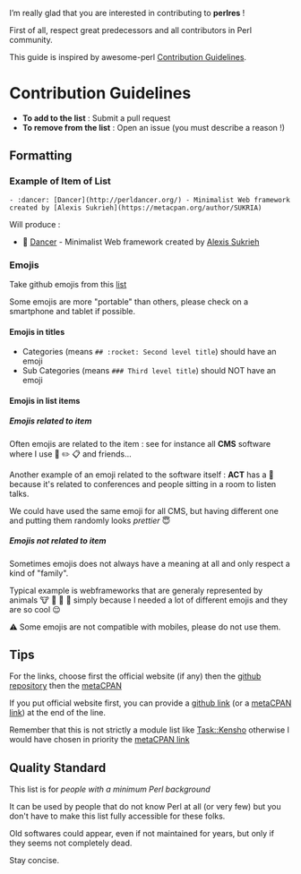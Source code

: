 I’m really glad that you are interested in contributing to **perlres** !

First of all, respect great predecessors and all contributors in Perl community.

This guide is inspired by awesome-perl [Contribution Guidelines](https://github.com/hachiojipm/awesome-perl/blob/master/CONTRIBUTING.md).

# Contribution Guidelines

* **To add to the list** : Submit a pull request
* **To remove from the list** : Open an issue (you must describe a reason !)

## Formatting
### Example of Item of List

```
- :dancer: [Dancer](http://perldancer.org/) - Minimalist Web framework created by [Alexis Sukrieh](https://metacpan.org/author/SUKRIA)
```

Will produce : 
- :dancer: [Dancer](http://perldancer.org/) - Minimalist Web framework created by [Alexis Sukrieh](https://metacpan.org/author/SUKRIA)


### Emojis
Take github emojis from this [list](https://gist.github.com/rxaviers/7360908)

Some emojis are more "portable" than others, please check on a smartphone and tablet if possible.

#### Emojis in titles
- Categories (means `## :rocket: Second level title`) should have an emoji
- Sub Categories (means `### Third level title`) should NOT have an emoji 

#### Emojis in list items
##### Emojis related to item
Often emojis are related to the item : see for instance all **CMS** software where I use :memo: :pencil2: :clipboard: and friends...

Another example of an emoji related to the software itself : **ACT** has a :seat: because it's related to conferences and people sitting in a room to listen talks.

We could have used the same emoji for all CMS, but having different one and putting them randomly looks *prettier* :innocent:

##### Emojis not related to item
Sometimes emojis does not always have a meaning at all and only respect a kind of "family". 

Typical example is webframeworks that are generaly represented by animals :cow: :bear: :frog: :hamster: simply because I needed a lot of different emojis and they are so cool :relieved:

:warning: Some emojis are not compatible with mobiles, please do not use them.

## Tips

For the links, choose first the official website (if any) then the [github repository](https://github.com/) then the [metaCPAN](https://metacpan.org/)

If you put official website first, you can provide a [github link](https://github.com/) (or a [metaCPAN link](https://metacpan.org/)) at the end of the line.

Remember that this is not strictly a module list like [Task::Kensho](https://github.com/EnlightenedPerlOrganisation/task-kensho) otherwise I would have chosen in priority the [metaCPAN link](https://metacpan.org/)

## Quality Standard

This list is for *people with a minimum Perl background* 

It can be used by people that do not know Perl at all (or very few) but you don't have to make this list fully accessible for these folks.

Old softwares could appear, even if not maintained for years, but only if they seems not completely dead.

Stay concise.
